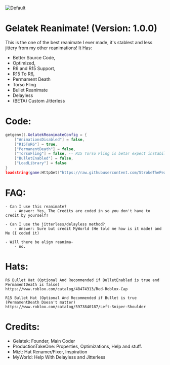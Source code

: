 ![Default](https://user-images.githubusercontent.com/76650942/178831019-819f6dd5-9a22-4d6c-8495-6b4ab1df57af.png)

# Gelatek Reanimate! (Version: 1.0.0)
This is the one of the best reanimate I ever made, it's stablest and less jittery from my other reanimations! It Has:
- Better Source Code,
- Optimized,
- R6 and R15 Support,
- R15 To R6,
- Permament Death
- Torso Fling
- Bullet Reanimate
- Delayless
- (BETA) Custom Jitterless

# Code:
```lua
getgenv().GelatekReanimateConfig = {
	["AnimationsDisabled"] = false,
	["R15ToR6"] = true,
	["PermanentDeath"] = false,
	["TorsoFling"] = false, -- R15 Torso Fling is beta! expect instability
	["BulletEnabled"] = false,
	["LoadLibrary"] = false
}
loadstring(game:HttpGet("https://raw.githubusercontent.com/StrokeThePea/GelatekReanimate/main/Main.lua"))()
```

# FAQ:
```
- Can I use this reanimate?
	- Answer: Yes, The Credits are coded in so you don't have to credit by yourself!

- Can I use the jitterless/delayless method?
	- Answer: Sure but credit MyWorld (He told me how is it made) and Me (I coded it)
	
- Will there be align reanima-
	- no.
```

# Hats:
```
R6 Bullet Hat (Optional And Recommended if BulletEnabled is true and PermamentDeath is false)
https://www.roblox.com/catalog/48474313/Red-Roblox-Cap

R15 Bullet Hat (Optional And Recommended if Bullet is true (PermamentDeath Doesn't matter)
https://www.roblox.com/catalog/5973840187/Left-Sniper-Shoulder
```

# Credits:
- Gelatek: Founder, Main Coder
- ProductionTakeOne: Properties, Optimizations, Help and stuff.
- Mizt: Hat Renamer/Fixer, Inspiration
- MyWorld: Help With Delayless and Jitterless
